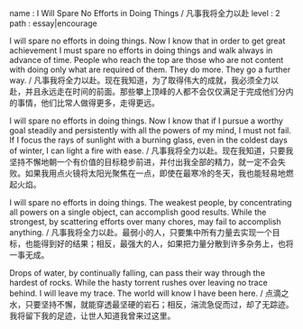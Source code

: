 name : I Will Spare No Efforts in Doing Things / 凡事我将全力以赴
level : 2
path : essay|encourage

I will spare no efforts in doing things. Now I know that in order to get great achievement I must spare no efforts in doing things and walk always in advance of time. People who reach the top are those who are not content with doing only what are required of them. They do more. They go a further way. / 凡事我将全力以赴。现在我知道，为了取得伟大的成就，我必须全力以赴，并且永远走在时间的前面。那些攀上顶峰的人都不会仅仅满足于完成他们分内的事情，他们比常人做得更多，走得更远。

I will spare no efforts in doing things. Now I know that if I pursue a worthy goal steadily and persistently with all the powers of my mind, I must not fail. If I focus the rays of sunlight with a burning glass, even in the coldest days of winter, I can light a fire with ease. / 凡事我将全力以赴。现在我知道，只要我坚持不懈地朝一个有价值的目标稳步前进，并付出我全部的精力，就一定不会失败。如果我用点火镜将太阳光聚焦在一点，即使在最寒冷的冬天，我也能轻易地燃起火焰。

I will spare no efforts in doing things. The weakest people, by concentrating all powers on a single object, can accomplish good results. While the strongest, by scattering efforts over many chores, may fail to accomplish anything. / 凡事我将全力以赴。最弱小的人，只要集中所有力量去实现一个目标，也能得到好的结果；相反，最强大的人，如果把力量分散到许多杂务上，也将一事无成。

Drops of water, by continually falling, can pass their way through the hardest of rocks. While the hasty torrent rushes over leaving no trace behind. I will leave my trace. The world will know I have been here. / 点滴之水，只要坚持不懈，就能穿透最坚硬的岩石；相反，湍流急促而过，却了无踪迹。我将留下我的足迹，让世人知道我曾来过这里。
